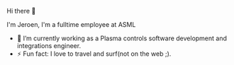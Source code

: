 Hi there 👋 

I'm Jeroen, I'm a fulltime employee at ASML

- 🔭 I’m currently working as a Plasma controls software development and integrations engineer.
- ⚡ Fun fact: I love to travel and surf(not on the web ;).
